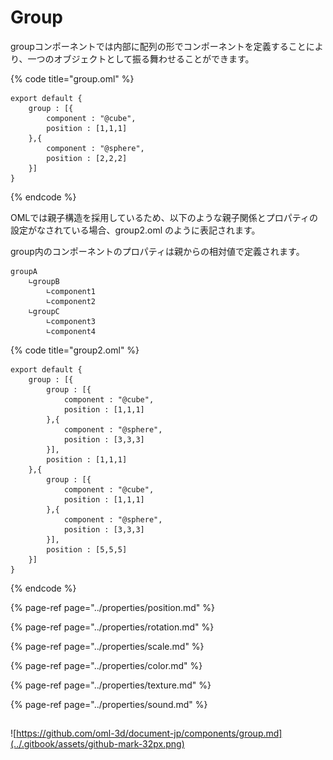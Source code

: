 # Group

groupコンポーネントでは内部に配列の形でコンポーネントを定義することにより、一つのオブジェクトとして振る舞わせることができます。

{% code title="group.oml" %}
```text
export default {
    group : [{
        component : "@cube",
        position : [1,1,1] 
    },{
        component : "@sphere",
        position : [2,2,2]
    }]
}
```
{% endcode %}

OMLでは親子構造を採用しているため、以下のような親子関係とプロパティの設定がなされている場合、group2.oml のように表記されます。

group内のコンポーネントのプロパティは親からの相対値で定義されます。

```text
groupA
    ∟groupB
        ∟component1
        ∟component2
    ∟groupC
        ∟component3
        ∟component4
```

{% code title="group2.oml" %}
```text
export default {
    group : [{
        group : [{
            component : "@cube",
            position : [1,1,1] 
        },{
            component : "@sphere",
            position : [3,3,3]
        }],
        position : [1,1,1]
    },{
        group : [{
            component : "@cube",
            position : [1,1,1] 
        },{
            component : "@sphere",
            position : [3,3,3]
        }],
        position : [5,5,5]
    }]
}
```
{% endcode %}

{% page-ref page="../properties/position.md" %}

{% page-ref page="../properties/rotation.md" %}

{% page-ref page="../properties/scale.md" %}

{% page-ref page="../properties/color.md" %}

{% page-ref page="../properties/texture.md" %}

{% page-ref page="../properties/sound.md" %}

## 

![https://github.com/oml-3d/document-jp/components/group.md](../.gitbook/assets/github-mark-32px.png)

